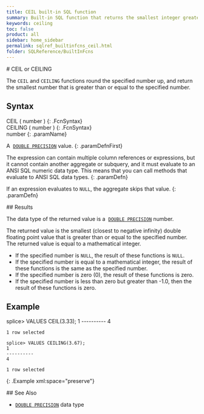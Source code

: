 ```yaml
---
title: CEIL built-in SQL function
summary: Built-in SQL function that returns the smallest integer greater than or equal to a specified numeric value
keywords: ceiling
toc: false
product: all
sidebar: home_sidebar
permalink: sqlref_builtinfcns_ceil.html
folder: SQLReference/BuiltInFcns
---
```

<section>
<div class="TopicContent" data-swiftype-index="true" markdown="1">
# CEIL or CEILING

The `CEIL` and `CEILING` functions round the specified number up, and
return the smallest number that is greater than or equal to the
specified number.

## Syntax

<div class="fcnWrapperWide" markdown="1">
    CEIL ( number )
{: .FcnSyntax}

</div>
<div class="fcnWrapperWide" markdown="1">
    CEILING ( number )
{: .FcnSyntax}

</div>
<div class="paramList" markdown="1">
number
{: .paramName}

A &nbsp;[`DOUBLE PRECISION`](sqlref_datatypes_doubleprecision.html) value.
{: .paramDefnFirst}

The expression can contain multiple column references or expressions,
but it cannot contain another aggregate or subquery, and it must
evaluate to an ANSI SQL numeric data type. This means that you can call
methods that evaluate to ANSI SQL data types.
{: .paramDefn}

If an expression evaluates to `NULL`, the aggregate skips that value.
{: .paramDefn}

</div>
## Results

The data type of the returned value is a &nbsp;[`DOUBLE
PRECISION`](sqlref_datatypes_doubleprecision.html) number.

The returned value is the smallest (closest to negative infinity) double
floating point value that is greater than or equal to the specified
number. The returned value is equal to a mathematical integer.

* If the specified number is `NULL`, the result of these functions is
  `NULL`.
* If the specified number is equal to a mathematical integer, the result
  of these functions is the same as the specified number.
* If the specified number is zero (0), the result of these functions is
  zero.
* If the specified number is less than zero but greater than -1.0, then
  the result of these functions is zero.

## Example

<div class="preWrapper" markdown="1">
    splice> VALUES CEIL(3.33);
    1
    ----------
    4
    
    1 row selected
    
    splice> VALUES CEILING(3.67);
    1
    ----------
    4
    
    1 row selected
{: .Example xml:space="preserve"}

</div>
## See Also

* [`DOUBLE PRECISION`](sqlref_datatypes_doubleprecision.html) data type

</div>
</section>

